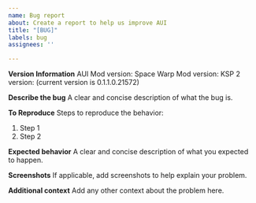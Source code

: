 ```yaml
---
name: Bug report
about: Create a report to help us improve AUI
title: "[BUG]"
labels: bug
assignees: ''

---
```


**Version Information**
AUI Mod version:
Space Warp Mod version:
KSP 2 version: (current version is 0.1.1.0.21572)

**Describe the bug**
A clear and concise description of what the bug is.

**To Reproduce**
Steps to reproduce the behavior:
1. Step 1
2. Step 2

**Expected behavior**
A clear and concise description of what you expected to happen.

**Screenshots**
If applicable, add screenshots to help explain your problem.

**Additional context**
Add any other context about the problem here.
